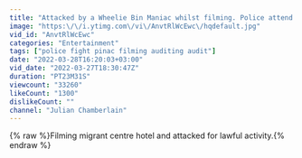 ```yaml
---
title: "Attacked by a Wheelie Bin Maniac whilst filming. Police attend."
image: "https:\/\/i.ytimg.com\/vi\/AnvtRlWcEwc\/hqdefault.jpg"
vid_id: "AnvtRlWcEwc"
categories: "Entertainment"
tags: ["police fight pinac filming auditing audit"]
date: "2022-03-28T16:20:03+03:00"
vid_date: "2022-03-27T18:30:47Z"
duration: "PT23M31S"
viewcount: "33260"
likeCount: "1300"
dislikeCount: ""
channel: "Julian Chamberlain"
---
```

{% raw %}Filming migrant centre hotel and attacked for lawful activity.{% endraw %}
